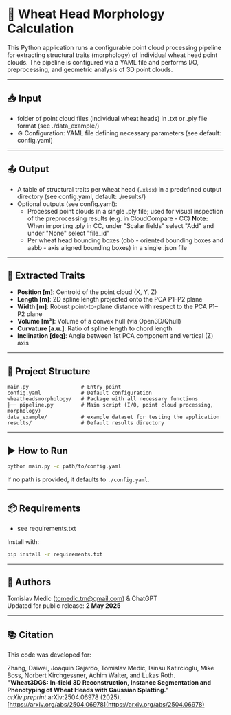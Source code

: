 # 🌾 Wheat Head Morphology Calculation

This Python application runs a configurable point cloud processing pipeline for extracting structural traits
(morphology) of individual wheat head point clouds. The pipeline is configured via a YAML file and performs I/O,
preprocessing, and geometric analysis of 3D point clouds.

---

## 📥 Input

- folder of point cloud files (individual wheat heads) in .txt or .ply file format (see ./data_example/)
- ⚙️ Configuration: YAML file defining necessary parameters (see default: config.yaml)

---

## 📤 Output

- A table of structural traits per wheat head (`.xlsx`) in a predefined output directory
(see config.yaml, default: ./results/)
- Optional outputs (see config.yaml):
  - Processed point clouds in a single .ply file;
  used for visual inspection of the preprocessing results (e.g. in CloudCompare - CC)
  **Note:** When importing .ply in CC, under "Scalar fields" select "Add" and under "None" select "file_id"
  - Per wheat head bounding boxes (obb - oriented bounding boxes and aabb - axis aligned bounding boxes) 
  in a single .json file

---

## 📐 Extracted Traits

- **Position [m]**: Centroid of the point cloud (X, Y, Z)
- **Length [m]**: 2D spline length projected onto the PCA P1–P2 plane
- **Width [m]**: Robust point-to-plane distance with respect to the PCA P1–P2 plane
- **Volume [m³]**: Volume of a convex hull (via Open3D/Qhull)
- **Curvature [a.u.]**: Ratio of spline length to chord length
- **Inclination [deg]**: Angle between 1st PCA component and vertical (Z) axis

---

## 🧪 Project Structure

```
main.py                 # Entry point
config.yaml             # Default configuration
wheatheadsmorphology/   # Package with all necessary functions
├── pipeline.py         # Main script (I/0, point cloud processing, morphology)
data_example/           # example dataset for testing the application
results/                # Default results directory
```

---

## ▶️ How to Run

```bash
python main.py -c path/to/config.yaml
```

If no path is provided, it defaults to `./config.yaml`.

---

## 📦 Requirements

- see requirements.txt

Install with:

```bash
pip install -r requirements.txt
```

---

## 🧠 Authors

Tomislav Medic (tomedic.tm@gmail.com) & ChatGPT  
Updated for public release: **2 May 2025**

---

## 📚 Citation

This code was developed for:

Zhang, Daiwei, Joaquin Gajardo, Tomislav Medic, Isinsu Katircioglu, Mike Boss, Norbert Kirchgessner, Achim Walter, and Lukas Roth.  
**"Wheat3DGS: In-field 3D Reconstruction, Instance Segmentation and Phenotyping of Wheat Heads with Gaussian Splatting."**  
*arXiv preprint* arXiv:2504.06978 (2025).  
[https://arxiv.org/abs/2504.06978](https://arxiv.org/abs/2504.06978)